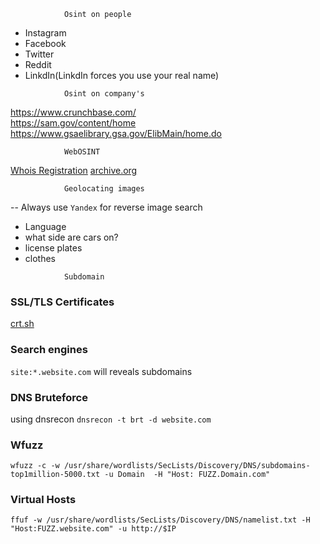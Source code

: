 				Osint on people
- Instagram
- Facebook
- Twitter
- Reddit
- LinkdIn(LinkdIn forces you use your real name)

<!-- -->

				Osint on company's

https://www.crunchbase.com/				
https://sam.gov/content/home
https://www.gsaelibrary.gsa.gov/ElibMain/home.do

				WebOSINT

[Whois Registration](https://www.whois.com)
[archive.org](https://archive.org/)

				Geolocating images
-- Always use `Yandex` for reverse image search

- Language
- what side are cars on?
- license plates
- clothes

<!-- -->

				Subdomain

### SSL/TLS Certificates
[crt.sh](https://crt.sh/)

### Search engines
`site:*.website.com` will reveals subdomains

### DNS Bruteforce
using dnsrecon `dnsrecon -t brt -d website.com`

### Wfuzz
```
wfuzz -c -w /usr/share/wordlists/SecLists/Discovery/DNS/subdomains-top1million-5000.txt -u Domain  -H "Host: FUZZ.Domain.com"
```
### Virtual Hosts

```
ffuf -w /usr/share/wordlists/SecLists/Discovery/DNS/namelist.txt -H "Host:FUZZ.website.com" -u http://$IP
```